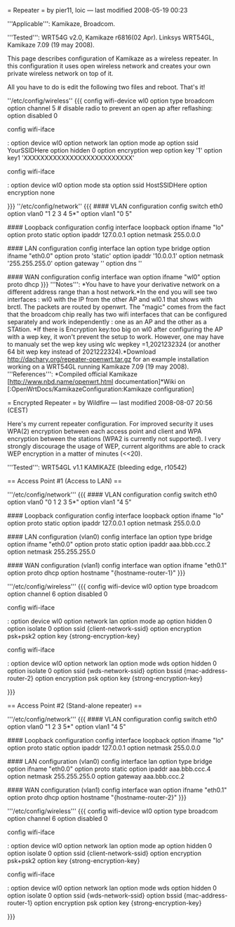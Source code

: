 = Repeater = by pier11, loic — last modified 2008-05-19 00:23

'''Applicable''': Kamikaze, Broadcom.

'''Tested''': WRT54G v2.0, Kamikaze r6816(02 Apr). Linksys WRT54GL,
Kamikaze 7.09 (19 may 2008).

This page describes configuration of Kamikaze as a wireless repeater. In
this configuration it uses open wireless network and creates your own
private wireless network on top of it.

All you have to do is edit the following two files and reboot. That's
it!

''/etc/config/wireless'' {{{ config wifi-device wl0 option type broadcom
option channel 5 \# disable radio to prevent an open ap after
reflashing: option disabled 0

config wifi-iface

:   option device wl0 option network lan option mode ap option ssid
    YourSSIDHere option hidden 0 option encryption wep option key '1'
    option key1 'XXXXXXXXXXXXXXXXXXXXXXXXXX'

config wifi-iface

:   option device wl0 option mode sta option ssid HostSSIDHere option
    encryption none

}}} ''/etc/config/network'' {{{ \#\#\#\# VLAN configuration config
switch eth0 option vlan0 "1 2 3 4 5\*" option vlan1 "0 5"

\#\#\#\# Loopback configuration config interface loopback option ifname
"lo" option proto static option ipaddr 127.0.0.1 option netmask
255.0.0.0

\#\#\#\# LAN configuration config interface lan option type bridge
option ifname "eth0.0" option proto 'static' option ipaddr '10.0.0.1'
option netmask '255.255.255.0' option gateway '' option dns ''

\#\#\#\# WAN configuration config interface wan option ifname "wl0"
option proto dhcp }}} '''Notes''': *You have to have your derivative
network on a different address range than a host network.*In the end you
will see two interfaces : wl0 with the IP from the other AP and wl0.1
that shows with brctl. The packets are routed by openwrt. The "magic"
comes from the fact that the broadcom chip really has two wifi
interfaces that can be configured separately and work independently :
one as an AP and the other as a STAtion. *If there is Encryption key:too
big on wl0 after configuring the AP with a wep key, it won't prevent the
setup to work. However, one may have to manualy set the wep key using
wlc wepkey =1,2021232324 (or another 64 bit wep key instead of
2021222324).*Download <http://dachary.org/repeater-openwrt.tar.gz> for
an example installation working on a WRT54GL running Kamikaze 7.09 (19
may 2008). '''References''': *Compiled official Kamikaze
\[<http://www.nbd.name/openwrt.html> documentation\]*Wiki on
\[:OpenWrtDocs/KamikazeConfiguration:Kamikaze configuration\]

= Encrypted Repeater = by Wildfire — last modified 2008-08-07 20:56
(CEST)

Here's my current repeater configuration. For improved security it uses
WPA(2) encryption between each access point and client and WPA
encryption between the stations (WPA2 is currently not supported). I
very strongly discourage the usage of WEP, current algorithms are able
to crack WEP encryption in a matter of minutes (&lt;&lt;20).

'''Tested''': WRT54GL v1.1 KAMIKAZE (bleeding edge, r10542)

== Access Point \#1 (Access to LAN) ==

'''/etc/config/network''' {{{ \#\#\#\# VLAN configuration config switch
eth0 option vlan0 "0 1 2 3 5\*" option vlan1 "4 5"

\#\#\#\# Loopback configuration config interface loopback option ifname
"lo" option proto static option ipaddr 127.0.0.1 option netmask
255.0.0.0

\#\#\#\# LAN configuration (vlan0) config interface lan option type
bridge option ifname "eth0.0" option proto static option ipaddr
aaa.bbb.ccc.2 option netmask 255.255.255.0

\#\#\#\# WAN configuration (vlan1) config interface wan option ifname
"eth0.1" option proto dhcp option hostname "{hostname-router-1}" }}}

'''/etc/config/wireless''' {{{ config wifi-device wl0 option type
broadcom option channel 6 option disabled 0

config wifi-iface

:   option device wl0 option network lan option mode ap option hidden 0
    option isolate 0 option ssid {client-network-ssid} option encryption
    psk+psk2 option key {strong-encryption-key}

config wifi-iface

:   option device wl0 option network lan option mode wds option hidden 0
    option isolate 0 option ssid {wds-network-ssid} option bssid
    {mac-address-router-2} option encryption psk option key
    {strong-encryption-key}

}}}

== Access Point \#2 (Stand-alone repeater) ==

'''/etc/config/network''' {{{ \#\#\#\# VLAN configuration config switch
eth0 option vlan0 "1 2 3 5\*" option vlan1 "4 5"

\#\#\#\# Loopback configuration config interface loopback option ifname
"lo" option proto static option ipaddr 127.0.0.1 option netmask
255.0.0.0

\#\#\#\# LAN configuration (vlan0) config interface lan option type
bridge option ifname "eth0.0" option proto static option ipaddr
aaa.bbb.ccc.4 option netmask 255.255.255.0 option gateway aaa.bbb.ccc.2

\#\#\#\# WAN configuration (vlan1) config interface wan option ifname
"eth0.1" option proto dhcp option hostname "{hostname-router-2}" }}}

'''/etc/config/wireless''' {{{ config wifi-device wl0 option type
broadcom option channel 6 option disabled 0

config wifi-iface

:   option device wl0 option network lan option mode ap option hidden 0
    option isolate 0 option ssid {client-network-ssid} option encryption
    psk+psk2 option key {strong-encryption-key}

config wifi-iface

:   option device wl0 option network lan option mode wds option hidden 0
    option isolate 0 option ssid {wds-network-ssid} option bssid
    {mac-address-router-1} option encryption psk option key
    {strong-encryption-key}

}}}
